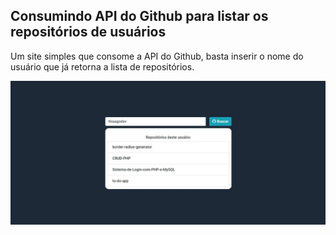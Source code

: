 ## Consumindo API do Github para listar os repositórios de usuários
Um site simples que consome a API do Github, basta inserir o nome do usuário que já retorna a lista de repositórios.

![](images/GithubProject.jpg)